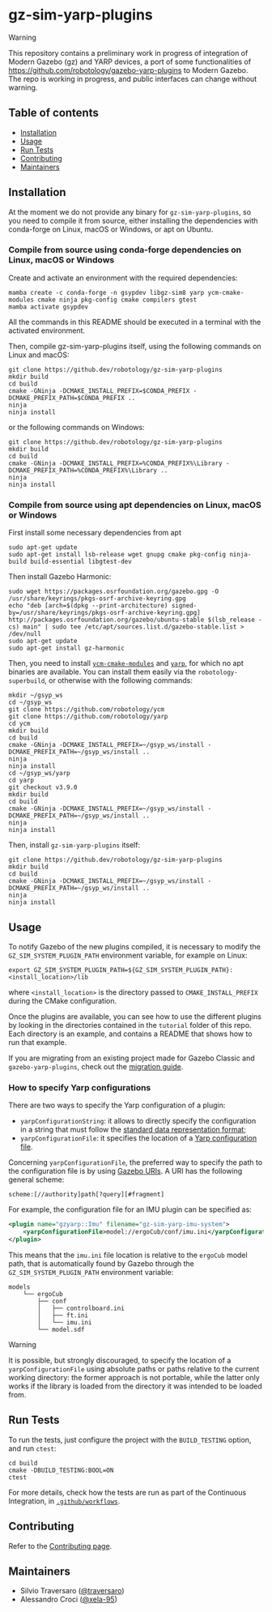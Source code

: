 # gz-sim-yarp-plugins

> [!WARNING]  
> This repository contains a preliminary work in progress of integration of Modern Gazebo (gz) and YARP devices, a port of some functionalities of <https://github.com/robotology/gazebo-yarp-plugins> to Modern Gazebo. \
> The repo is working in progress, and public interfaces can change without warning.

## Table of contents

- [Installation](#installation)
- [Usage](#usage)
- [Run Tests](#run-tests)
- [Contributing](#contributing)
- [Maintainers](#maintainers)

## Installation

At the moment we do not provide any binary for `gz-sim-yarp-plugins`, so you need to compile it from source, either
installing the dependencies with conda-forge on Linux, macOS or Windows, or apt on Ubuntu.

### Compile from source using conda-forge dependencies on Linux, macOS or Windows

Create and activate an environment with the required dependencies:

~~~
mamba create -c conda-forge -n gsypdev libgz-sim8 yarp ycm-cmake-modules cmake ninja pkg-config cmake compilers gtest
mamba activate gsypdev
~~~

All the commands in this README should be executed in a terminal with the activated environment.

Then, compile gz-sim-yarp-plugins itself, using the following commands on Linux and macOS:

~~~
git clone https://github.dev/robotology/gz-sim-yarp-plugins
mkdir build
cd build
cmake -GNinja -DCMAKE_INSTALL_PREFIX=$CONDA_PREFIX -DCMAKE_PREFIX_PATH=$CONDA_PREFIX ..
ninja
ninja install
~~~

or the following commands on Windows:

~~~
git clone https://github.dev/robotology/gz-sim-yarp-plugins
mkdir build
cd build
cmake -GNinja -DCMAKE_INSTALL_PREFIX=%CONDA_PREFIX%\Library -DCMAKE_PREFIX_PATH=%CONDA_PREFIX%\Library ..
ninja
ninja install
~~~

### Compile from source using apt dependencies on Linux, macOS or Windows

First install some necessary dependencies from apt  

~~~
sudo apt-get update
sudo apt-get install lsb-release wget gnupg cmake pkg-config ninja-build build-essential libgtest-dev
~~~

Then install Gazebo Harmonic:

~~~
sudo wget https://packages.osrfoundation.org/gazebo.gpg -O /usr/share/keyrings/pkgs-osrf-archive-keyring.gpg
echo "deb [arch=$(dpkg --print-architecture) signed-by=/usr/share/keyrings/pkgs-osrf-archive-keyring.gpg] http://packages.osrfoundation.org/gazebo/ubuntu-stable $(lsb_release -cs) main" | sudo tee /etc/apt/sources.list.d/gazebo-stable.list > /dev/null
sudo apt-get update
sudo apt-get install gz-harmonic
~~~

Then, you need to install [`ycm-cmake-modules`](https://github.com/robotology/ycm) and [`yarp`](https://github.com/robotology/yarp), for which no apt binaries are available. You can install them easily via the `robotology-superbuild`, or otherwise with the following commands:

~~~
mkdir ~/gsyp_ws
cd ~/gsyp_ws
git clone https://github.com/robotology/ycm
git clone https://github.com/robotology/yarp
cd ycm
mkdir build
cd build
cmake -GNinja -DCMAKE_INSTALL_PREFIX=~/gsyp_ws/install -DCMAKE_PREFIX_PATH=~/gsyp_ws/install ..
ninja
ninja install
cd ~/gsyp_ws/yarp
cd yarp
git checkout v3.9.0
mkdir build
cd build
cmake -GNinja -DCMAKE_INSTALL_PREFIX=~/gsyp_ws/install -DCMAKE_PREFIX_PATH=~/gsyp_ws/install ..
ninja
ninja install
~~~

Then, install `gz-sim-yarp-plugins` itself:

~~~
git clone https://github.dev/robotology/gz-sim-yarp-plugins
mkdir build
cd build
cmake -GNinja -DCMAKE_INSTALL_PREFIX=~/gsyp_ws/install -DCMAKE_PREFIX_PATH=~/gsyp_ws/install ..
ninja
ninja install
~~~

## Usage

To notify Gazebo of the new plugins compiled, it is necessary to modify the `GZ_SIM_SYSTEM_PLUGIN_PATH` environment variable, for example on Linux:

~~~
export GZ_SIM_SYSTEM_PLUGIN_PATH=${GZ_SIM_SYSTEM_PLUGIN_PATH}:<install_location>/lib
~~~

where `<install_location>` is the directory passed to `CMAKE_INSTALL_PREFIX` during the CMake configuration.

Once the plugins are available, you can see how to use the different plugins by looking in the directories contained in the `tutorial` folder of this repo. Each directory is an example, and contains a README that shows how to run that example.

If you are migrating from an existing project made for Gazebo Classic and `gazebo-yarp-plugins`, check out the [migration guide](docs/how-to-migrate-from-gazebo-classic.md).

### How to specify Yarp configurations
There are two ways to specify the Yarp configuration of a plugin:
- `yarpConfigurationString`: it allows to directly specify the configuration in a string that must follow the [standard data representation format](https://www.yarp.it/latest/data_rep.html);
- `yarpConfigurationFile`: it specifies the location of a [Yarp configuration file](https://www.yarp.it/latest/yarp_config_files.html).

Concerning `yarpConfigurationFile`, the preferred way to specify the path to the configuration file is by using [Gazebo URIs](https://gazebosim.org/api/common/6/classgz_1_1common_1_1URI.html). A URI has the following general scheme:
```
scheme:[//authority]path[?query][#fragment] 
```

For example, the configuration file for an IMU plugin can be specified as:

```xml
<plugin name="gzyarp::Imu" filename="gz-sim-yarp-imu-system">
    <yarpConfigurationFile>model://ergoCub/conf/imu.ini</yarpConfigurationFile>
</plugin>
```

This means that the `imu.ini` file location is relative to the `ergoCub` model path, that is automatically found by Gazebo through the `GZ_SIM_SYSTEM_PLUGIN_PATH` environment variable:

```
models
    └── ergoCub
        ├── conf
        │   ├── controlboard.ini
        │   ├── ft.ini
        │   └── imu.ini
        └── model.sdf
```

> [!WARNING]
> It is possible, but strongly discouraged, to specify the location of a `yarpConfigurationFile` using absolute paths or paths relative to the current working directory: the former approach is not portable, while the latter only works if the library is loaded from the directory it was intended to be loaded from.

## Run Tests

To run the tests, just configure the project with the `BUILD_TESTING` option, and run `ctest`:

~~~
cd build
cmake -DBUILD_TESTING:BOOL=ON
ctest
~~~

For more details, check how the tests are run as part of the Continuous Integration, in [`.github/workflows`](.github/workflows).

## Contributing

Refer to the [Contributing page](CONTRIBUTING.md).

## Maintainers
- Silvio Traversaro ([@traversaro](https://github.com/traversaro))
- Alessandro Croci ([@xela-95](https://github.com/xela-95))


